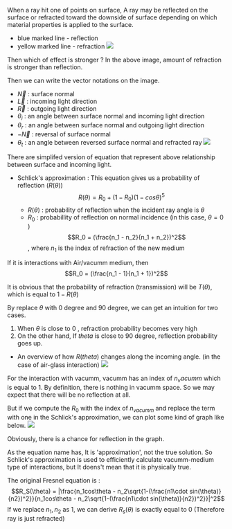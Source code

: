 
When a ray hit one of points on surface, A ray may be reflected on the surface or refracted toward the downside of surface depending on which material properties is applied to the surface.

- blue marked line - reflection
- yellow marked line - refraction
![](../../../../images/Pasted%20image%2020240603151123.png)

Then which of effect is stronger ?
In the above image, amount of refraction is stronger than reflection.

Then we can write the vector notations on the image.
- $\vec{N}$ : surface normal
- $\vec{L}$ : incoming light direction
- $\vec{R}$ : outgoing light direction
- ${\theta_i}$ : an angle between surface normal and incoming light direction
- ${\theta_r}$ : an angle between surface normal and outgoing light direction
- $-\vec{N}$ : reversal of surface normal
- $\theta_t$ : an angle between reversed surface normal and refracted ray
![](../../../../images/Pasted%20image%2020240603151447.png)

There are simplifed version of equation that represent above relationship between surface and incoming light.

- Schlick's approximation : 
	This equation gives us a probability of reflection ($R(\theta)$)
$$R(\theta) = R_0 + (1-R_0)(1-cos\theta)^5$$
	- $R(\theta)$ : probability of reflection when the incident ray angle is $\theta$
	- $R_0$ : probabillity of reflection on normal incidence (in this case, $\theta=0$ )
		$$R_0 = (\frac{n_1 - n_2}{n_1 + n_2})^2$$
	, where $n_1$ is the index of refraction of the new medium

If it is interactions with Air/vacumm medium, then
		$$R_0 = (\frac{n_1 - 1}{n_1 + 1})^2$$ 

It is obvious that the probability of refraction (transmission) will be $T(\theta)$, which is equal to $1- R(\theta)$


By replace $\theta$ with 0 degree and 90 degree, we can get an intuition for two cases.
1. When $\theta$ is close to 0 , refraction probability becomes very high
2. On the other hand, If $theta$ is close to 90 degree, reflection probability goes up.

- An overview of how $R(theta)$ changes along the incoming angle. (in the case of air-glass interaction)
![](../../../../images/Pasted%20image%2020240603153820.png)

For the interaction with vacumm, vacumm has an index of $n_vacumm$ which is equal to 1.
By definition, there is nothing in vacumm space.
So we may expect that there will be no reflection at all.

But if we compute the $R_0$ with the index of $n_{vacumm}$ and replace the term with one in the Schlick's approximation, we can plot some kind of graph like below.
![](../../../../images/Pasted%20image%2020240603154443.png)

Obviously, there is a chance for reflection in the graph.

As the equation name has, It is 'approximation', not the true solution.
So Schlick's approximation is used to efficiently calculate vacumm-medium type of interactions, but It doens't mean that it is physically true.

The original Fresnel equation is :
$$R_S(\theta) = |\frac{n_1cos\theta - n_2\sqrt{1-(\frac{n1\cdot sin(\theta)}{n2})^2}}{n_1cos\theta - n_2\sqrt{1-(\frac{n1\cdot sin(\theta)}{n2})^2}}|^2$$
If we replace $n_1, n_2$ as 1, we can derive $R_s(\theta)$ is exactly equal to 0 (Therefore ray is just refracted)
